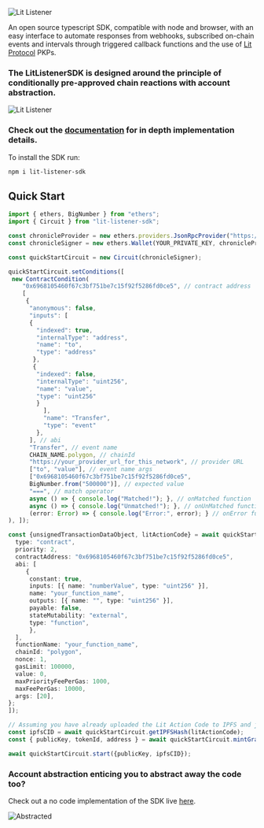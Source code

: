 ![Lit Listener](https://chromadin.infura-ipfs.io/ipfs/QmVt1J27ZQHYRTFFggEFnMx4WXqk6mWwiNE9V4dcztPMk6)

An open source typescript SDK, compatible with node and browser, with an easy interface to automate responses from webhooks, subscribed on-chain events and intervals through triggered callback functions and the use of [Lit Protocol](https://litprotocol.com) PKPs.

### The **LitListenerSDK** is designed around the principle of conditionally pre-approved chain reactions with account abstraction.

![Lit Listener](https://chromadin.infura-ipfs.io/ipfs/Qmdmr63FxiEm4AAxv6kmPK5PvEPMNNxS2KLzkCQdcbkFHr)

### Check out the [documentation](https://docs.irrevocable.dev) for in depth implementation details.

To install the SDK run:

```bash
npm i lit-listener-sdk
```

## Quick Start

```typescript
import { ethers, BigNumber } from "ethers";
import { Circuit } from "lit-listener-sdk";

const chronicleProvider = new ethers.providers.JsonRpcProvider("https://chain-rpc.litprotocol.com/http", 175177);
const chronicleSigner = new ethers.Wallet(YOUR_PRIVATE_KEY, chronicleProvider);

const quickStartCircuit = new Circuit(chronicleSigner);

quickStartCircuit.setConditions([
 new ContractCondition(
    "0x6968105460f67c3bf751be7c15f92f5286fd0ce5", // contract address
    [
     {
      "anonymous": false,
      "inputs": [
      {
        "indexed": true,
        "internalType": "address",
        "name": "to",
        "type": "address"
       },
       {
        "indexed": false,
        "internalType": "uint256",
        "name": "value",
        "type": "uint256"
        }
          ],
          "name": "Transfer",
          "type": "event"
        },
      ], // abi
      "Transfer", // event name
      CHAIN_NAME.polygon, // chainId
      "https://your_provider_url_for_this_network", // provider URL
      ["to", "value"], // event name args
      ["0x6968105460f67c3bf751be7c15f92f5286fd0ce5",
      BigNumber.from("500000")], // expected value
      "===", // match operator
      async () => { console.log("Matched!"); }, // onMatched function
      async () => { console.log("Unmatched!"); }, // onUnMatched function
      (error: Error) => { console.log("Error:", error); } // onError function,
), ]);

const {unsignedTransactionDataObject, litActionCode} = await quickStartCircuit.setActions([{
  type: "contract",
  priority: 2,
  contractAddress: "0x6968105460f67c3bf751be7c15f92f5286fd0ce5",
  abi: [
     {
      constant: true,
      inputs: [{ name: "numberValue", type: "uint256" }],
      name: "your_function_name",
      outputs: [{ name: "", type: "uint256" }],
      payable: false,
      stateMutability: "external",
      type: "function",
      },
  ],
  functionName: "your_function_name",
  chainId: "polygon",
  nonce: 1,
  gasLimit: 100000,
  value: 0,
  maxPriorityFeePerGas: 1000,
  maxFeePerGas: 10000,
  args: [20],
};
]);

// Assuming you have already uploaded the Lit Action Code to IPFS and just need to retrive the hash
const ipfsCID = await quickStartCircuit.getIPFSHash(litActionCode);
const { publicKey, tokenId, address } = await quickStartCircuit.mintGrantBurnPKP(ipfsCID);

await quickStartCircuit.start({publicKey, ipfsCID});
```

### Account abstraction enticing you to abstract away the code too?

Check out a no code implementation of the SDK live [here](https://listener.irrevocable.dev).

![Abstracted](https://chromadin.infura-ipfs.io/ipfs/QmfMuhWVsCvRs6fAgWuL3yS7mNhqeasNLFQEr8cEbRfA9n)

